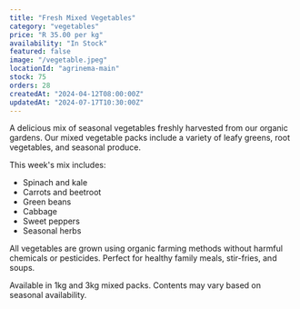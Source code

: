 ```yaml
---
title: "Fresh Mixed Vegetables"
category: "vegetables"
price: "R 35.00 per kg"
availability: "In Stock"
featured: false
image: "/vegetable.jpeg"
locationId: "agrinema-main"
stock: 75
orders: 28
createdAt: "2024-04-12T08:00:00Z"
updatedAt: "2024-07-17T10:30:00Z"
---
```


A delicious mix of seasonal vegetables freshly harvested from our organic gardens. Our mixed vegetable packs include a variety of leafy greens, root vegetables, and seasonal produce.

This week's mix includes:
- Spinach and kale
- Carrots and beetroot
- Green beans
- Cabbage
- Sweet peppers
- Seasonal herbs

All vegetables are grown using organic farming methods without harmful chemicals or pesticides. Perfect for healthy family meals, stir-fries, and soups.

Available in 1kg and 3kg mixed packs. Contents may vary based on seasonal availability.
